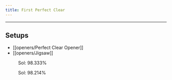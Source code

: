 ```yaml
---
title: First Perfect Clear
---
```

___
## Setups
- [[openers/Perfect Clear Opener]]
- [[openers/Jigsaw]]
<figure class = "with180 fumen-figure">
	<fumen src="v115@9gzhFeh0BtFeg0RpBtEeg0RpQeAgH">
	<figcaption><span title = "4956/5040">Sol: 98.333%</span></figcaption>
</figure>
<figure class = "no180 fumen-figure">
	<fumen src="v115@DhzhFeR4hlEeR4RpglGeRpglJeAgH">
	<figcaption><span title = "4950/5040">Sol: 98.214%</span></figcaption>
</figure>